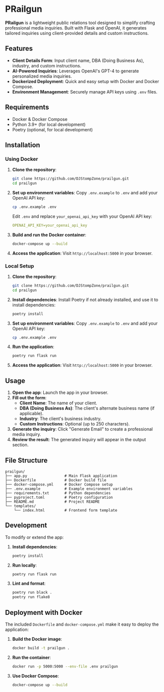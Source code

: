 
# PRailgun

**PRailgun** is a lightweight public relations tool designed to simplify crafting professional media inquiries. Built with Flask and OpenAI, it generates tailored inquiries using client-provided details and custom instructions.

## Features

- **Client Details Form**: Input client name, DBA (Doing Business As), industry, and custom instructions.
- **AI-Powered Inquiries**: Leverages OpenAI's GPT-4 to generate personalized media inquiries.
- **Dockerized Deployment**: Quick and easy setup with Docker and Docker Compose.
- **Environment Management**: Securely manage API keys using `.env` files.

## Requirements

- Docker & Docker Compose
- Python 3.9+ (for local development)
- Poetry (optional, for local development)

## Installation

### Using Docker

1. **Clone the repository**:

   ```bash
   git clone https://github.com/DJStompZone/prailgun.git
   cd prailgun
   ```

2. **Set up environment variables**:
   Copy `.env.example` to `.env` and add your OpenAI API key:

   ```bash
   cp .env.example .env
   ```

   Edit `.env` and replace `your_openai_api_key` with your OpenAI API key:

   ```yaml
   OPENAI_API_KEY=your_openai_api_key
   ```

3. **Build and run the Docker container**:

   ```bash
   docker-compose up --build
   ```

4. **Access the application**:
   Visit `http://localhost:5000` in your browser.

### Local Setup

1. **Clone the repository**:

   ```bash
   git clone https://github.com/DJStompZone/prailgun.git
   cd prailgun
   ```

2. **Install dependencies**:
   Install Poetry if not already installed, and use it to install dependencies:

   ```bash
   poetry install
   ```

3. **Set up environment variables**:
   Copy `.env.example` to `.env` and add your OpenAI API key:

   ```bash
   cp .env.example .env
   ```

4. **Run the application**:

   ```bash
   poetry run flask run
   ```

5. **Access the application**:
   Visit `http://localhost:5000` in your browser.

## Usage

1. **Open the app**: Launch the app in your browser.
2. **Fill out the form**:
   - **Client Name**: The name of your client.
   - **DBA (Doing Business As)**: The client's alternate business name (if applicable).
   - **Industry**: The client's business industry.
   - **Custom Instructions**: Optional (up to 250 characters).
3. **Generate the inquiry**: Click "Generate Email" to create a professional media inquiry.
4. **Review the result**: The generated inquiry will appear in the output section.

## File Structure

```plaintext
prailgun/
├── app.py                 # Main Flask application
├── Dockerfile             # Docker build file
├── docker-compose.yml     # Docker Compose setup
├── .env.example           # Example environment variables
├── requirements.txt       # Python dependencies
├── pyproject.toml         # Poetry configuration
├── README.md              # Project README
└── templates/
    └── index.html         # Frontend form template
```

## Development

To modify or extend the app:

1. **Install dependencies**:

   ```bash
   poetry install
   ```

2. **Run locally**:

   ```bash
   poetry run flask run
   ```

3. **Lint and format**:

   ```bash
   poetry run black .
   poetry run flake8
   ```

## Deployment with Docker

The included `Dockerfile` and `docker-compose.yml` make it easy to deploy the application:

1. **Build the Docker image**:

   ```bash
   docker build -t prailgun .
   ```

2. **Run the container**:

   ```bash
   docker run -p 5000:5000 --env-file .env prailgun
   ```

3. **Use Docker Compose**:

   ```bash
   docker-compose up --build

